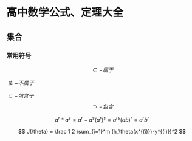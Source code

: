 # 高中数学公式、定理大全
## 集合
### 常用符号
$$
\in-属于
$$

$\notin-不属于$

$\subset-包含于$ $$\supset-包含$$

$$
a^r*a^s=a^r+a^s
(a^r)^s=a^{rs}
(ab)^r=a^rb^r
$$

$$
J(\theta) = \frac 1 2 \sum_{i=1}^m (h_\theta(x^{(i)})-y^{(i)})^2
$$